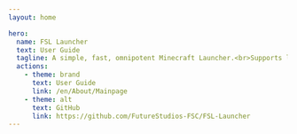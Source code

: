 ```yaml
---
layout: home

hero:
  name: FSL Launcher
  text: User Guide
  tagline: A simple, fast, omnipotent Minecraft Launcher.<br>Supports launch, game download and more functions. Still developing.
  actions:
    - theme: brand
      text: User Guide
      link: /en/About/Mainpage
    - theme: alt
      text: GitHub
      link: https://github.com/FutureStudios-FSC/FSL-Launcher
---
```

